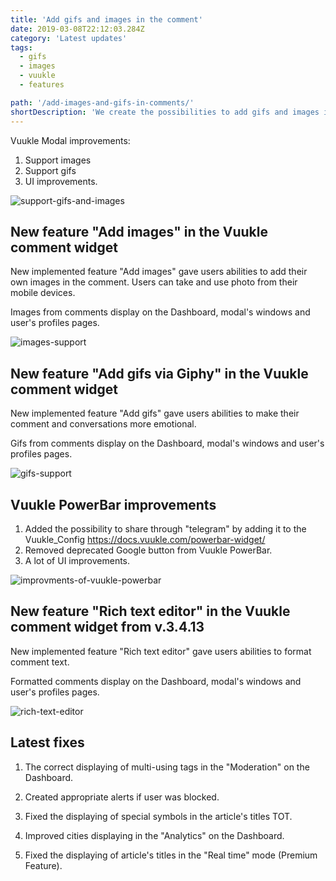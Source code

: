 ```yaml
---
title: 'Add gifs and images in the comment'
date: 2019-03-08T22:12:03.284Z
category: 'Latest updates'
tags:
  - gifs
  - images
  - vuukle
  - features

path: '/add-images-and-gifs-in-comments/'
shortDescription: 'We create the possibilities to add gifs and images in the comments. You can check them here to be up-to-date with Vuukle'
---
```


Vuukle Modal improvements:

1. Support images
2. Support gifs
3. UI improvements.

![support-gifs-and-images](/img/new-features-and-latest-fixes-support-gifs-and-images.png)

## New feature "Add images" in the Vuukle comment widget

New implemented feature "Add images" gave users abilities to add their own images in the comment. Users can take and use photo from their mobile devices.

Images from comments display on the Dashboard, modal's windows and user's profiles pages.

![images-support](/img/new-features-and-latest-fixes-images-support.png)

## New feature "Add gifs via Giphy" in the Vuukle comment widget

New implemented feature "Add gifs" gave users abilities to make their comment and conversations more emotional.

Gifs from comments display on the Dashboard, modal's windows and user's profiles pages.

![gifs-support](https://i.imgur.com/iKTaIBc.png)

## Vuukle PowerBar improvements

1. Added the possibility to share through "telegram" by adding it to the Vuukle_Config https://docs.vuukle.com/powerbar-widget/
2. Removed deprecated Google button from Vuukle PowerBar.
3. A lot of UI improvements.

![improvments-of-vuukle-powerbar](https://i.imgur.com/WhUr5M7.png)

## New feature "Rich text editor" in the Vuukle comment widget from v.3.4.13

New implemented feature "Rich text editor" gave users abilities to format comment text.

Formatted comments display on the Dashboard, modal's windows and user's profiles pages.

![rich-text-editor](https://i.imgur.com/ph81gzX.png)

## Latest fixes

1. The correct displaying of multi-using tags in the "Moderation" on the Dashboard.

2. Created appropriate alerts if user was blocked.

3. Fixed the displaying of special symbols in the article's titles TOT.

4. Improved cities displaying in the "Analytics" on the Dashboard.

5. Fixed the displaying of article's titles in the "Real time" mode (Premium Feature).

